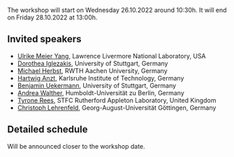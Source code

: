 <!--
.. title: Program
.. slug: program
.. date: 2022-03-02 16:11:07 UTC+01:00
.. tags:
.. category:
.. link:
.. description:
.. type: text
-->

The workshop will start on Wednesday 26.10.2022 around
10:30h. It will end on Friday 28.10.2022 at 13:00h.

## Invited speakers

- [Ulrike Meier Yang](https://people.llnl.gov/yang11), Lawrence Livermore National Laboratory, USA
- [Dorothea Iglezakis](https://www.izus.uni-stuttgart.de/personen/Iglezakis-00001/), University of Stuttgart, Germany
- [Michael Herbst](http://www.acom.rwth-aachen.de/5people/herbst/start), RWTH Aachen University, Germany
- [Hartwig Anzt](https://hartwiganzt.github.io/), Karlsruhe Institute of Technology, Germany
- [Benjamin Uekermann](https://www.simtech.uni-stuttgart.de/exc/people/Uekermann/), University of Stuttgart, Germany
- [Andrea Walther](https://www.mathematik.hu-berlin.de/de/forschung/forschungsgebiete/mathematische-optimierung/andrea-walther), Humboldt-Universität zu Berlin, Germany
- [Tyrone Rees](https://www.numerical.rl.ac.uk/people/rees/), STFC Rutherford Appleton Laboratory, United Kingdom
- [Christoph Lehrenfeld](https://cpde.math.uni-goettingen.de/en/members/CLehrenfeld/index.html), Georg-August-Universität Göttingen, Germany

## Detailed schedule

Will be announced closer to the workshop date.
